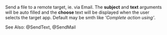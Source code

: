 Send a file to a remote target, ie. via Email. The **subject** and **text** arguments will be auto filled and the **choose** text will be displayed when the user selects the target app. Default may be smth like _'Complete action using'_.

See Also: @SendText, @SendMail